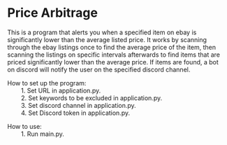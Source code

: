 # Price Arbitrage

This is a program that alerts you when a specified item on ebay is significantly lower than the average listed price. It works by scanning through the ebay listings once to find the average price of the item, then scanning the listings on specific intervals afterwards to find items that are priced significantly lower than the average price. If items are found, a bot on discord will notify the user on the specified discord channel.

How to set up the program:<br>
        1. Set URL in application.py.<br>
        2. Set keywords to be excluded in application.py.<br>
        3. Set discord channel in application.py.<br>
        4. Set Discord token in application.py.<br>

How to use:<br>
        1. Run main.py.<br>
